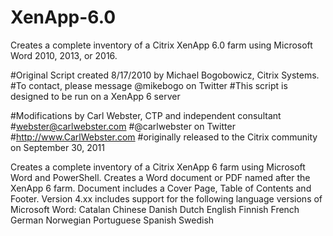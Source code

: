 # XenApp-6.0
Creates a complete inventory of a Citrix XenApp 6.0 farm using Microsoft Word 2010, 2013, or 2016.

#Original Script created 8/17/2010 by Michael Bogobowicz, Citrix Systems.
#To contact, please message @mikebogo on Twitter
#This script is designed to be run on a XenApp 6 server

#Modifications by Carl Webster, CTP and independent consultant
#webster@carlwebster.com
#@carlwebster on Twitter
#http://www.CarlWebster.com
#originally released to the Citrix community on September 30, 2011
	
  Creates a complete inventory of a Citrix XenApp 6 farm using Microsoft Word and 
	PowerShell.
	Creates a Word document or PDF named after the XenApp 6 farm.
	Document includes a Cover Page, Table of Contents and Footer.
	Version 4.xx includes support for the following language versions of Microsoft Word:
		Catalan
		Chinese
		Danish
		Dutch
		English
		Finnish
		French
		German
		Norwegian
		Portuguese
		Spanish
		Swedish
